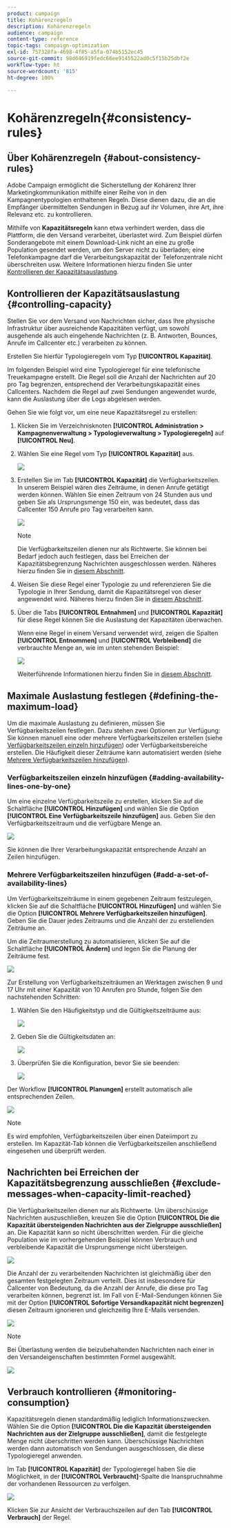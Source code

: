 ```yaml
---
product: campaign
title: Kohärenzregeln
description: Kohärenzregeln
audience: campaign
content-type: reference
topic-tags: campaign-optimization
exl-id: 757328fa-4698-4f85-a5fa-074b5152ec45
source-git-commit: 98d646919fedc66ee9145522ad0c5f15b25dbf2e
workflow-type: ht
source-wordcount: '815'
ht-degree: 100%

---
```


# Kohärenzregeln{#consistency-rules}

## Über Kohärenzregeln {#about-consistency-rules}

Adobe Campaign ermöglicht die Sicherstellung der Kohärenz Ihrer Marketingkommunikation mithilfe einer Reihe von in den Kampagnentypologien enthaltenen Regeln. Diese dienen dazu, die an die Empfänger übermittelten Sendungen in Bezug auf ihr Volumen, ihre Art, ihre Relevanz etc. zu kontrollieren.

Mithilfe von **Kapazitätsregeln** kann etwa verhindert werden, dass die Plattform, die den Versand verarbeitet, überlastet wird. Zum Beispiel dürfen Sonderangebote mit einem Download-Link nicht an eine zu große Population gesendet werden, um den Server nicht zu überladen; eine Telefonkampagne darf die Verarbeitungskapazität der Telefonzentrale nicht überschreiten usw. Weitere Informationen hierzu finden Sie unter [Kontrollieren der Kapazitätsauslastung](#controlling-capacity).

## Kontrollieren der Kapazitätsauslastung {#controlling-capacity}

Stellen Sie vor dem Versand von Nachrichten sicher, dass Ihre physische Infrastruktur über ausreichende Kapazitäten verfügt, um sowohl ausgehende als auch eingehende Nachrichten (z. B. Antworten, Bounces, Anrufe im Callcenter etc.) verarbeiten zu können.

Erstellen Sie hierfür Typologieregeln vom Typ **[!UICONTROL Kapazität]**.

Im folgenden Beispiel wird eine Typologieregel für eine telefonische Treuekampagne erstellt. Die Regel soll die Anzahl der Nachrichten auf 20 pro Tag begrenzen, entsprechend der Verarbeitungskapazität eines Callcenters. Nachdem die Regel auf zwei Sendungen angewendet wurde, kann die Auslastung über die Logs abgelesen werden.

Gehen Sie wie folgt vor, um eine neue Kapazitätsregel zu erstellen:

1. Klicken Sie im Verzeichnisknoten **[!UICONTROL Administration > Kampagnenverwaltung > Typologieverwaltung > Typologieregeln]** auf **[!UICONTROL Neu]**.
1. Wählen Sie eine Regel vom Typ **[!UICONTROL Kapazität]** aus.

   ![](assets/campaign_opt_create_capacity_01.png)

1. Erstellen Sie im Tab **[!UICONTROL Kapazität]** die Verfügbarkeitszeilen. In unserem Beispiel wären dies Zeiträume, in denen Anrufe getätigt werden können. Wählen Sie einen Zeitraum von 24 Stunden aus und geben Sie als Ursprungsmenge 150 ein, was bedeutet, dass das Callcenter 150 Anrufe pro Tag verarbeiten kann.

   ![](assets/campaign_opt_create_capacity_02.png)

   >[!NOTE]
   >
   >Die Verfügbarkeitszeilen dienen nur als Richtwerte. Sie können bei Bedarf jedoch auch festlegen, dass bei Erreichen der Kapazitätsbegrenzung Nachrichten ausgeschlossen werden. Näheres hierzu finden Sie in [diesem Abschnitt](#exclude-messages-when-capacity-limit-reached).

1. Weisen Sie diese Regel einer Typologie zu und referenzieren Sie die Typologie in Ihrer Sendung, damit die Kapazitätsregel von dieser angewendet wird. Näheres hierzu finden Sie in [diesem Abschnitt](../../campaign/using/applying-rules.md#applying-a-typology-to-a-delivery).
1. Über die Tabs **[!UICONTROL Entnahmen]** und **[!UICONTROL Kapazität]** für diese Regel können Sie die Auslastung der Kapazitäten überwachen.

   Wenn eine Regel in einem Versand verwendet wird, zeigen die Spalten **[!UICONTROL Entnommen]** und **[!UICONTROL Verbleibend]** die verbrauchte Menge an, wie im unten stehenden Beispiel:

   ![](assets/campaign_opt_create_capacity_03.png)

   Weiterführende Informationen hierzu finden Sie in [diesem Abschnitt](#monitoring-consumption).

## Maximale Auslastung festlegen {#defining-the-maximum-load}

Um die maximale Auslastung zu definieren, müssen Sie Verfügbarkeitszeilen festlegen. Dazu stehen zwei Optionen zur Verfügung: Sie können manuell eine oder mehrere Verfügbarkeitszeilen erstellen (siehe [Verfügbarkeitszeilen einzeln hinzufügen](#adding-availability-lines-one-by-one)) oder Verfügbarkeitsbereiche erstellen. Die Häufigkeit dieser Zeiträume kann automatisiert werden (siehe [Mehrere Verfügbarkeitszeilen hinzufügen](#add-a-set-of-availability-lines)).

### Verfügbarkeitszeilen einzeln hinzufügen {#adding-availability-lines-one-by-one}

Um eine einzelne Verfügbarkeitszeile zu erstellen, klicken Sie auf die Schaltfläche **[!UICONTROL Hinzufügen]** und wählen Sie die Option **[!UICONTROL Eine Verfügbarkeitszeile hinzufügen]** aus. Geben Sie den Verfügbarkeitszeitraum und die verfügbare Menge an.

![](assets/campaign_opt_create_capacity_02.png)

Sie können die Ihrer Verarbeitungskapazität entsprechende Anzahl an Zeilen hinzufügen.

### Mehrere Verfügbarkeitszeilen hinzufügen {#add-a-set-of-availability-lines}

Um Verfügbarkeitszeiträume in einem gegebenen Zeitraum festzulegen, klicken Sie auf die Schaltfläche **[!UICONTROL Hinzufügen]** und wählen Sie die Option **[!UICONTROL Mehrere Verfügbarkeitszeilen hinzufügen]**. Geben Sie die Dauer jedes Zeitraums und die Anzahl der zu erstellenden Zeiträume an.

Um die Zeitraumerstellung zu automatisieren, klicken Sie auf die Schaltfläche **[!UICONTROL Ändern]** und legen Sie die Planung der Zeiträume fest.

![](assets/campaign_opt_create_capacity_07.png)

Zur Erstellung von Verfügbarkeitszeiträumen an Werktagen zwischen 9 und 17 Uhr mit einer Kapazität von 10 Anrufen pro Stunde, folgen Sie den nachstehenden Schritten:

1. Wählen Sie den Häufigkeitstyp und die Gültigkeitszeiträume aus:

   ![](assets/campaign_opt_create_capacity_08.png)

1. Geben Sie die Gültigkeitsdaten an:

   ![](assets/campaign_opt_create_capacity_09.png)

1. Überprüfen Sie die Konfiguration, bevor Sie sie beenden:

   ![](assets/campaign_opt_create_capacity_10.png)

Der Workflow **[!UICONTROL Planungen]** erstellt automatisch alle entsprechenden Zeilen.

![](assets/campaign_opt_create_capacity_12.png)

>[!NOTE]
>
>Es wird empfohlen, Verfügbarkeitszeilen über einen Dateiimport zu erstellen. Im Kapazität-Tab können die Verfügbarkeitszeilen anschließend eingesehen und überprüft werden.

## Nachrichten bei Erreichen der Kapazitätsbegrenzung ausschließen {#exclude-messages-when-capacity-limit-reached}

Die Verfügbarkeitszeilen dienen nur als Richtwerte. Um überschüssige Nachrichten auszuschließen, kreuzen Sie die Option **[!UICONTROL Die die Kapazität übersteigenden Nachrichten aus der Zielgruppe ausschließen]** an. Die Kapazität kann so nicht überschritten werden. Für die gleiche Population wie im vorhergehenden Beispiel können Verbrauch und verbleibende Kapazität die Ursprungsmenge nicht übersteigen.

![](assets/campaign_opt_create_capacity_04.png)

Die Anzahl der zu verarbeitenden Nachrichten ist gleichmäßig über den gesamten festgelegten Zeitraum verteilt. Dies ist insbesondere für Callcenter von Bedeutung, da die Anzahl der Anrufe, die diese pro Tag verarbeiten können, begrenzt ist. Im Fall von E-Mail-Sendungen können Sie mit der Option **[!UICONTROL Sofortige Versandkapazität nicht begrenzen]** diesen Zeitraum ignorieren und gleichzeitig Ihre E-Mails versenden.

![](assets/campaign_opt_create_capacity_05.png)

>[!NOTE]
>
>Bei Überlastung werden die beizubehaltenden Nachrichten nach einer in den Versandeigenschaften bestimmten Formel ausgewählt.

![](assets/campaign_opt_create_capacity_06.png)

## Verbrauch kontrollieren {#monitoring-consumption}

Kapazitätsregeln dienen standardmäßig lediglich Informationszwecken. Wählen Sie die Option **[!UICONTROL Die die Kapazität übersteigenden Nachrichten aus der Zielgruppe ausschließen]**, damit die festgelegte Menge nicht überschritten werden kann. Überschüssige Nachrichten werden dann automatisch von Sendungen ausgeschlossen, die diese Typologieregel anwenden.

Im Tab **[!UICONTROL Kapazität]** der Typologieregel haben Sie die Möglichkeit, in der **[!UICONTROL Verbraucht]**-Spalte die Inanspruchnahme der vorhandenen Ressourcen zu verfolgen.

![](assets/campaign_opt_create_capacity_04.png)

Klicken Sie zur Ansicht der Verbrauchszeilen auf den Tab **[!UICONTROL Verbrauch]** der Regel.
